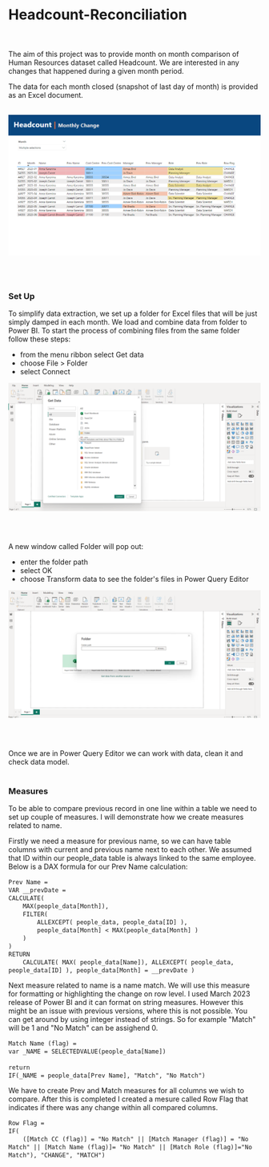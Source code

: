 # Headcount-Reconciliation <br><br/>

The aim of this project was to provide month on month comparison of Human Resources dataset called Headcount. We are interested in any changes that happened during a given month period.

The data for each month closed (snapshot of last day of month) is provided as an Excel document. 
<br><br/>

<p align="center">
<img width="650em" src="https://github.com/Power-BI-Solutions/Headcount-Reconciliation/blob/main/image/headcount.png" align = "center"/>
</p>
<br><br/>


### Set Up

To simplify data extraction, we set up a folder for Excel files that will be just simply damped in each month. We load and combine data from folder to Power BI. 
To start the process of combining files from the same folder follow these steps:
- from the menu ribbon select Get data 
- choose File > Folder
- select Connect

<p align="center">
<img width="650em" src="https://github.com/Power-BI-Solutions/Headcount-Reconciliation/blob/main/image/folder_load.png" align = "center"/>
</p>
<br><br/>


A new window called Folder will pop out:
- enter the folder path
- select OK
- choose Transform data to see the folder's files in Power Query Editor
<p align="center">
<img width="650em" src="https://github.com/Power-BI-Solutions/Headcount-Reconciliation/blob/main/image/path.png" align = "center"/>
</p>
<br><br/>

Once we are in Power Query Editor we can work with data, clean it and check data model.
<br><br/>


### Measures

To be able to compare previous record in one line within a table we need to set up couple of measures. I will demonstrate how we create measures related to name.

Firstly we need a measure for previous name, so we can have table columns with current and previous name next to each other. We assumed that ID within our people_data table is always linked to the same employee. Below is a DAX formula for our Prev Name calculation:

```dax
Prev Name = 
VAR __prevDate = 
CALCULATE( 
    MAX(people_data[Month]), 
    FILTER( 
        ALLEXCEPT( people_data, people_data[ID] ),  
        people_data[Month] < MAX(people_data[Month] )
    )
)
RETURN
    CALCULATE( MAX( people_data[Name]), ALLEXCEPT( people_data, people_data[ID] ), people_data[Month] = __prevDate ) 
```

Next measure related to name is a name match. We will use this measure for formatting or highlighting the change on row level. I used March 2023 release of Power BI and it can format on string measures. However this might be an issue with previous versions, where this is not possible. You can get around by using integer instead of strings. So for example "Match" will be 1 and "No Match" can be assighend 0.

```dax
Match Name (flag) = 
var _NAME = SELECTEDVALUE(people_data[Name])

return
IF(_NAME = people_data[Prev Name], "Match", "No Match")
```

We have to create Prev and Match measures for all columns we wish to compare. 
After this is completed I created a mesure called Row Flag that indicates if there was any change within all compared columns.

```dax
Row Flag = 
IF(
    ([Match CC (flag)] = "No Match" || [Match Manager (flag)] = "No Match" || [Match Name (flag)]= "No Match" || [Match Role (flag)]="No Match"), "CHANGE", "MATCH")
```


